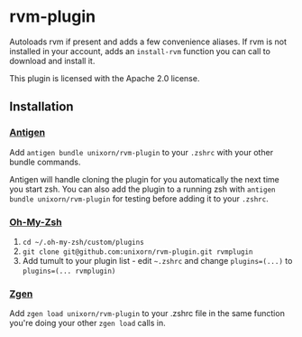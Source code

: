 # rvm-plugin

Autoloads rvm if present and adds a few convenience aliases. If rvm is not installed in your account, adds an `install-rvm` function you can call to download and install it.

This plugin is licensed with the Apache 2.0 license.

## Installation

### [Antigen](https://github.com/zsh-users/antigen)

Add `antigen bundle unixorn/rvm-plugin` to your `.zshrc` with your other bundle commands.

Antigen will handle cloning the plugin for you automatically the next time you start zsh. You can also add the plugin to a running zsh with `antigen bundle unixorn/rvm-plugin` for testing before adding it to your `.zshrc`.

### [Oh-My-Zsh](http://ohmyz.sh/)

1. `cd ~/.oh-my-zsh/custom/plugins`
2. `git clone git@github.com:unixorn/rvm-plugin.git rvmplugin`
3. Add tumult to your plugin list - edit `~.zshrc` and change `plugins=(...)` to `plugins=(... rvmplugin)`

### [Zgen](https://github.com/tarjoilija/zgen)

Add `zgen load unixorn/rvm-plugin` to your .zshrc file in the same function you're doing your other `zgen load` calls in.
